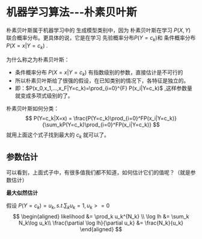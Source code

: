 # 机器学习算法---朴素贝叶斯

朴素贝叶斯属于机器学习中的 生成模型类别中，因为 朴素贝叶斯在学习 $P(X,Y)$ 联合概率分布。更具体的说，它是在学习 先验概率分布$P(Y=c_k)$和 条件概率分布$P(X=x|Y=c_k)$ .



为什么称之为朴素贝叶斯：

* 条件概率分布 $P(X=x|Y=c_k)$ 有指数级别的参数，直接估计是不可行的
* 所以朴素贝叶斯给了很强的假设，在已知类别的情况下，各特征是独立的。
* 即：$P(x_0,x_1,...,x_F|Y=c_k)=\prod_{i=0}^{F} P(x_i|Y=c_k)$  ,这样参数量就变成多项式级别的了。



朴素贝叶斯如何分类：
$$
P(Y=c_k|X=x) = \frac{P(Y=c_k)\prod_{i=0}^FP(x_i|Y=c_k)}{\sum_kP(Y=c_k)\prod_{i=0}^FP(x_i|Y=c_k)}
$$
就用上面这个式子找到最大的 $c_k$ 就可以了。



## 参数估计

可以看到，上面式子中，有很多值我们都不知道，如何估计它们的值呢？（就是参数估计）

**最大似然估计**

假设 $P(Y=c_k)= u_k, s.t. \sum_ku_k=1, u_k>=0$
$$
\begin{aligned}
likelihood &= \prod_k u_k^{N_k} \\
\log lh &= \sum_k N_k\log u_k\\
\frac{\partial \log lh}{\partial u_k} &= \frac{N_k}{u_k} 
\end{aligned}
$$
